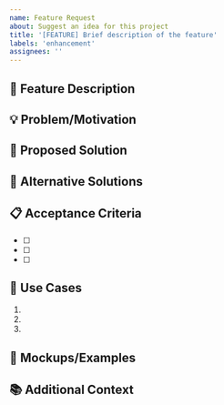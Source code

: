 ```yaml
---
name: Feature Request
about: Suggest an idea for this project
title: '[FEATURE] Brief description of the feature'
labels: 'enhancement'
assignees: ''
---
```


## 🚀 Feature Description
<!-- A clear and concise description of the feature you'd like to see -->

## 💡 Problem/Motivation
<!-- What problem does this feature solve? Why is it needed? -->

## 📝 Proposed Solution
<!-- Describe your proposed solution in detail -->

## 🔄 Alternative Solutions
<!-- Describe any alternative solutions or features you've considered -->

## 📋 Acceptance Criteria
<!-- Define what needs to be implemented for this feature to be complete -->
- [ ] 
- [ ] 
- [ ] 

## 🎯 Use Cases
<!-- Describe specific use cases where this feature would be helpful -->
1. 
2. 
3. 

## 📸 Mockups/Examples
<!-- If applicable, add mockups, wireframes, or examples -->

## 📚 Additional Context
<!-- Add any other context, research, or links about the feature request -->
